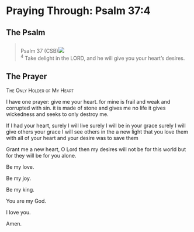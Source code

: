 # Praying Through: Psalm 37:4

## The Psalm

>Psalm 37 (CSB)<img class="intro-right" style="margin-top:10px" src="/images/art-paris-psalter.jpg">  
><sup>4</sup> Take delight in the LORD, and he will give you your heart’s desires. 

## The Prayer

<div style="font-variant: small-caps;">
The Only Holder of My Heart
</div>


I have one prayer:
  give me your heart.
  for mine is frail and weak
  and corrupted with sin.
  it is made of stone
  and gives me no life
  it gives wickedness
  and seeks to only destroy me.

If I had your heart,
  surely I will live
  surely I will be in your grace
  surely I will give others your grace
  I will see others in the a new light
  that you love them with all of your heart
  and your desire was to save them

Grant me a new heart, O Lord
  then my desires will not be for this world
  but for they will be for you alone.

Be my love.

Be my joy.

Be my king.

You are my God.

I love you.

Amen.
